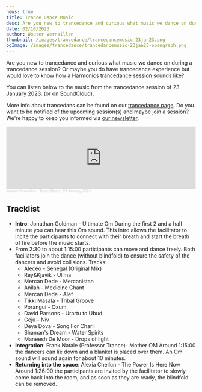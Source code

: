 ```yaml
--- 
news: true
title: Trance Dance Music
desc: Are you new to trancedance and curious what music we dance on during a trancedance session? Or maybe you do have some trancedance experience but would love to know how a Harmonics trancedance session sounds like?
date: 02/10/2023
author: Wouter Vernaillen
thumbnail: /images/trancedance/trancedancemusic-23jan23.png
ogImage: /images/trancedance/trancedancemusic-23jan23-opengraph.png
---
```


Are you new to trancedance and curious what music we dance on during a trancedance session? 
Or maybe you do have trancedance experience but would love to know how a Harmonics trancedance session sounds like?

You can listen below to the music from the trancedance session of 23 January 2023. (or [on SoundCloud](https://soundcloud.com/woutervernaillen/trancedance-23january2023)).

More info about trancedans can be found on our [trancedance page](/en/trancedance).
Do you want to be notified of the upcoming session(s) and maybe join a session? We're happy to keep you informed via [our newsletter](https://harmonics.us14.list-manage.com/subscribe?u=70b20f90b742c102a6d56ec9c&id=7e4d7c55a7).

<iframe width="100%" height="166" scrolling="no" frameborder="no" allow="autoplay" src="https://w.soundcloud.com/player/?url=https%3A//api.soundcloud.com/tracks/1431928744%3Fsecret_token%3Ds-AtVbYmPYHWz&color=%23bfac22&auto_play=false&hide_related=true&show_comments=false&show_user=true&show_reposts=false&show_teaser=false"></iframe><div style="font-size: 10px; color: #cccccc;line-break: anywhere;word-break: normal;overflow: hidden;white-space: nowrap;text-overflow: ellipsis; font-family: Interstate,Lucida Grande,Lucida Sans Unicode,Lucida Sans,Garuda,Verdana,Tahoma,sans-serif;font-weight: 100;"><a href="https://soundcloud.com/woutervernaillen" title="Wouter Vernaillen" target="_blank" style="color: #cccccc; text-decoration: none;">Wouter Vernaillen</a> · <a href="https://soundcloud.com/woutervernaillen/trancedance-23january2023/s-AtVbYmPYHWz" title="TranceDance 23 January 2023" target="_blank" style="color: #cccccc; text-decoration: none;">TranceDance 23 January 2023</a></div>

## Tracklist

- **Intro**: Jonathan Goldman - Ultimate Om
During the first 2 and a half minute you can hear this Om sound. This intro allows the facilitator to incite the participants to connect with their breath and start the breath of fire before the music starts.
- From 2:30 to about 1:15:00 participants can move and dance freely. Both faciliators join the dance (without blindfold) to ensure the safety of the dancers and avoid collisions.
Tracks:
    - Aleceo - Senegal (Original Mix)
    - Rey&Kjavik - Ulima
    - Mercan Dede - Mercanistan
    - Anilah - Medicine Chant
    - Mercan Dede - Alef
    - Tikki Masala - Tribal Groove
    - Poranguí - Oxum
    - David Parsons - Urartu to Ubud
    - Geju - Niv
    - Deya Dova - Song For Charli
    - Shaman's Dream - Water Spirits
    - Maneesh De Moor - Drops of light
- **Integration**: Frank Natale (Professor Trance)- Mother OM
Around 1:15:00 the dancers can lie down and a blanket is placed over them. An Om sound will sound again for about 10 minutes.
- **Returning into the space**: Alexia Chellun - The Power Is Here Now
Around 1:26:00 the participants are invited by the facilitator to slowly come back into the room, and as soon as they are ready, the blindfold can be removed.